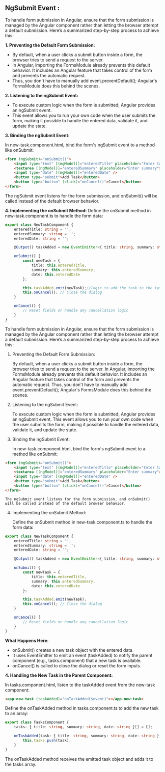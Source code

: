## NgSubmit Event : 
To handle form submission in Angular, ensure that the form submission is managed by the Angular component rather than letting the browser attempt a default submission. Here’s a summarized step-by-step process to achieve this:

**1. Preventing the Default Form Submission:**
- By default, when a user clicks a submit button inside a form, the browser tries to send a request to the server.
- In Angular, importing the FormsModule already prevents this default behavior. It includes an Angular feature that takes control of the form and prevents the automatic request.
- Thus, you don't have to manually add event.preventDefault(); Angular's FormsModule does this behind the scenes.

**2. Listening to the ngSubmit Event:**
- To execute custom logic when the form is submitted, Angular provides an ngSubmit event.
- This event allows you to run your own code when the user submits the form, making it possible to handle the entered data, validate it, and update the state.

**3. Binding the ngSubmit Event:**

In new-task.component.html, bind the form's ngSubmit event to a method like onSubmit:

```html
<form (ngSubmit)="onSubmit()">
    <input type="text" [(ngModel)]="enteredTitle" placeholder="Enter task title" />
    <textarea [(ngModel)]="enteredSummary" placeholder="Enter summary"></textarea>
    <input type="date" [(ngModel)]="enteredDate" />
    <button type="submit">Add Task</button>
    <button type="button" (click)="onCancel()">Cancel</button>
</form>
```
The ngSubmit event listens for the form submission, and onSubmit() will be called instead of the default browser behavior.

**4. Implementing the onSubmit Method:**
Define the onSubmit method in new-task.component.ts to handle the form data:


```typescript
export class NewTaskComponent {
    enteredTitle: string = '';
    enteredSummary: string = '';
    enteredDate: string = '';

    @Output() taskAdded = new EventEmitter<{ title: string, summary: string, date: string }>();

    onSubmit() {
        const newTask = {
            title: this.enteredTitle,
            summary: this.enteredSummary,
            date: this.enteredDate
        };

        this.taskAdded.emit(newTask);//logic to add the task to the tasks array
        this.onCancel(); // Close the dialog
    }

    onCancel() {
        // Reset fields or handle any cancellation logic
    }
}
```




To handle form submission in Angular, ensure that the form submission is managed by the Angular component rather than letting the browser attempt a default submission. Here’s a summarized step-by-step process to achieve this:
1. Preventing the Default Form Submission:

    By default, when a user clicks a submit button inside a form, the browser tries to send a request to the server.
    In Angular, importing the FormsModule already prevents this default behavior. It includes an Angular feature that takes control of the form and prevents the automatic request.
    Thus, you don't have to manually add event.preventDefault(); Angular's FormsModule does this behind the scenes.

2. Listening to the ngSubmit Event:

    To execute custom logic when the form is submitted, Angular provides an ngSubmit event.
    This event allows you to run your own code when the user submits the form, making it possible to handle the entered data, validate it, and update the state.

3. Binding the ngSubmit Event:

    In new-task.component.html, bind the form's ngSubmit event to a method like onSubmit:


```html
<form (ngSubmit)="onSubmit()">
    <input type="text" [(ngModel)]="enteredTitle" placeholder="Enter task title" />
    <textarea [(ngModel)]="enteredSummary" placeholder="Enter summary"></textarea>
    <input type="date" [(ngModel)]="enteredDate" />
    <button type="submit">Add Task</button>
    <button type="button" (click)="onCancel()">Cancel</button>
</form>
```
    The ngSubmit event listens for the form submission, and onSubmit() will be called instead of the default browser behavior.

4. Implementing the onSubmit Method:

    Define the onSubmit method in new-task.component.ts to handle the form data:

```typescript
export class NewTaskComponent {
    enteredTitle: string = '';
    enteredSummary: string = '';
    enteredDate: string = '';

    @Output() taskAdded = new EventEmitter<{ title: string, summary: string, date: string }>();

    onSubmit() {
        const newTask = {
            title: this.enteredTitle,
            summary: this.enteredSummary,
            date: this.enteredDate
        };

        this.taskAdded.emit(newTask);
        this.onCancel(); // Close the dialog
    }

    onCancel() {
        // Reset fields or handle any cancellation logic
    }
}
```
**What Happens Here:**

- onSubmit() creates a new task object with the entered data.
- It uses EventEmitter to emit an event (taskAdded) to notify the parent component (e.g., tasks.component) that a new task is available.
- onCancel() is called to close the dialog or reset the form inputs.


**4. Handling the New Task in the Parent Component:**

In tasks.component.html, listen to the taskAdded event from the new-task component:

```html
<app-new-task (taskAdded)="onTaskAdded($event)"></app-new-task>
```
Define the onTaskAdded method in tasks.component.ts to add the new task to an array:

```typescript
export class TasksComponent {
    tasks: { title: string, summary: string, date: string }[] = [];

    onTaskAdded(task: { title: string, summary: string, date: string }) {
        this.tasks.push(task);
    }
}
```
The onTaskAdded method receives the emitted task object and adds it to the tasks array.
